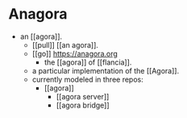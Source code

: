 # Anagora

- an [[agora]].
  - [[pull]] [[an agora]].
  - [[go]] https://anagora.org 
    - the [[agora]] of [[flancia]].
  - a particular implementation of the [[Agora]].
  - currently modeled in three repos:
    - [[agora]]
      - [[agora server]]
      - [[agora bridge]]

